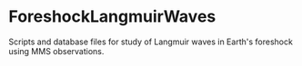 # ForeshockLangmuirWaves

Scripts and database files for study of Langmuir waves in Earth's foreshock using MMS observations. 
